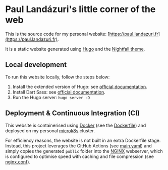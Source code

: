 # Paul Landázuri's little corner of the web

This is the source code for my personal website: [https://paul.landazuri.fr](https://paul.landazuri.fr).

It is a static website generated using [Hugo](https://gohugo.io/)
and the [Nightfall theme](https://github.com/LordMathis/hugo-theme-nightfall).

## Local development

To run this website locally, follow the steps below:

1. Install the extended version of Hugo: see [official documentation](https://gohugo.io/installation/).
2. Install Dart Sass: see [official documentation](https://gohugo.io/hugo-pipes/transpile-sass-to-css/#dart-sass).
3. Run the Hugo server: `hugo server -D`

## Deployment & Continuous Integration (CI)

This website is containerised using [Docker](https://www.docker.com/) (see the [Dockerfile](./Dockerfile))
and deployed on my personal [microk8s](https://microk8s.io/) cluster.

For efficiency reasons, the website is not built in an extra Dockerfile stage.
Instead, this project leverages the GitHub Actions (see [main.yaml](./.github/workflows/main.yaml))
and simply copies the generated `public` folder into the [NGINX](https://www.nginx.com/) webserver,
which is configured to optimise speed with caching and file compression (see [nginx.conf](./nginx.conf)).
